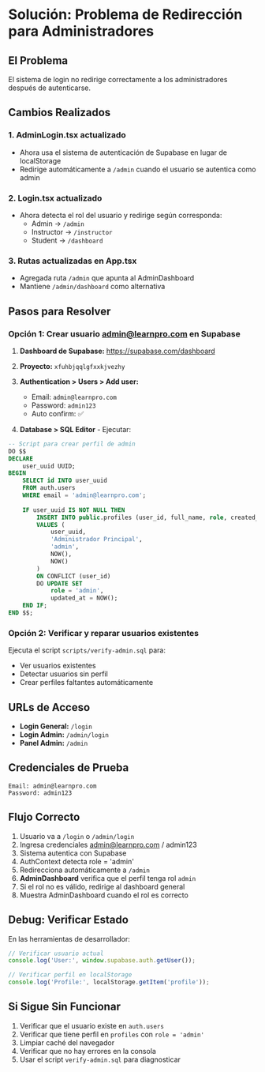 # Solución: Problema de Redirección para Administradores

## El Problema
El sistema de login no redirige correctamente a los administradores después de autenticarse.

## Cambios Realizados

### 1. AdminLogin.tsx actualizado
- Ahora usa el sistema de autenticación de Supabase en lugar de localStorage
- Redirige automáticamente a `/admin` cuando el usuario se autentica como admin

### 2. Login.tsx actualizado  
- Ahora detecta el rol del usuario y redirige según corresponda:
  - Admin → `/admin`
  - Instructor → `/instructor` 
  - Student → `/dashboard`

### 3. Rutas actualizadas en App.tsx
- Agregada ruta `/admin` que apunta al AdminDashboard
- Mantiene `/admin/dashboard` como alternativa

## Pasos para Resolver

### Opción 1: Crear usuario admin@learnpro.com en Supabase

1. **Dashboard de Supabase:** https://supabase.com/dashboard
2. **Proyecto:** `xfuhbjqqlgfxxkjvezhy`
3. **Authentication > Users > Add user:**
   - Email: `admin@learnpro.com`
   - Password: `admin123`
   - Auto confirm: ✅

4. **Database > SQL Editor** - Ejecutar:
```sql
-- Script para crear perfil de admin
DO $$
DECLARE
    user_uuid UUID;
BEGIN
    SELECT id INTO user_uuid 
    FROM auth.users 
    WHERE email = 'admin@learnpro.com';
    
    IF user_uuid IS NOT NULL THEN
        INSERT INTO public.profiles (user_id, full_name, role, created_at, updated_at)
        VALUES (
            user_uuid,
            'Administrador Principal',
            'admin',
            NOW(),
            NOW()
        )
        ON CONFLICT (user_id) 
        DO UPDATE SET 
            role = 'admin',
            updated_at = NOW();
    END IF;
END $$;
```

### Opción 2: Verificar y reparar usuarios existentes

Ejecuta el script `scripts/verify-admin.sql` para:
- Ver usuarios existentes
- Detectar usuarios sin perfil
- Crear perfiles faltantes automáticamente

## URLs de Acceso

- **Login General:** `/login`
- **Login Admin:** `/admin/login` 
- **Panel Admin:** `/admin`

## Credenciales de Prueba

```
Email: admin@learnpro.com
Password: admin123
```

## Flujo Correcto

1. Usuario va a `/login` o `/admin/login`
2. Ingresa credenciales admin@learnpro.com / admin123
3. Sistema autentica con Supabase
4. AuthContext detecta role = 'admin'
5. Redirecciona automáticamente a `/admin`
6. **AdminDashboard** verifica que el perfil tenga rol `admin`
7. Si el rol no es válido, redirige al dashboard general
8. Muestra AdminDashboard cuando el rol es correcto

## Debug: Verificar Estado

En las herramientas de desarrollador:

```javascript
// Verificar usuario actual
console.log('User:', window.supabase.auth.getUser());

// Verificar perfil en localStorage
console.log('Profile:', localStorage.getItem('profile'));
```

## Si Sigue Sin Funcionar

1. Verificar que el usuario existe en `auth.users`
2. Verificar que tiene perfil en `profiles` con `role = 'admin'`
3. Limpiar caché del navegador
4. Verificar que no hay errores en la consola
5. Usar el script `verify-admin.sql` para diagnosticar
